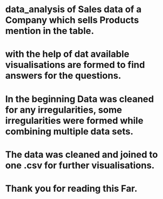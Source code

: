 # data_analysis of Sales data of a Company which sells Products mention in the table.
# with the help of dat available visualisations are formed to find answers for the questions.
# In the beginning Data was cleaned for any irregularities, some irregularities were formed while combining multiple data sets.
# The data was cleaned and joined to one .csv for further visualisations.
# Thank you for reading this Far.
